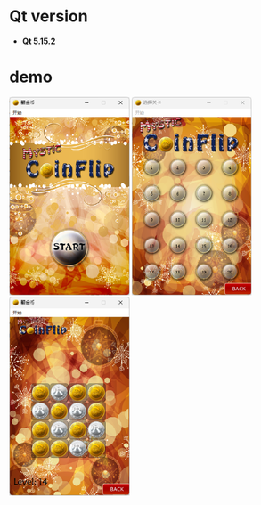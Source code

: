 # Qt version

- **Qt 5.15.2**



# demo

<img src="./img/image-20231018172915103.png" alt="image-20231018172915103" style="zoom:67%;" />

<img src="./img/image-20231018175425448.png" alt="image-20231018175425448" style="zoom:67%;" />

<img src="./img/image-20231018175441656.png" alt="image-20231018175441656" style="zoom:67%;" />
